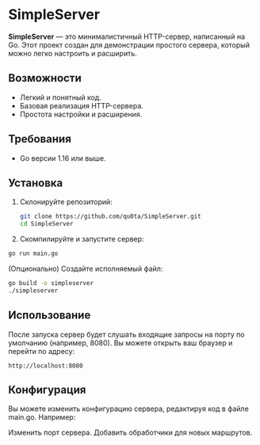 # SimpleServer

**SimpleServer** — это минималистичный HTTP-сервер, написанный на Go. Этот проект создан для демонстрации простого сервера, который можно легко настроить и расширить.

## Возможности

- Легкий и понятный код.
- Базовая реализация HTTP-сервера.
- Простота настройки и расширения.

## Требования

- Go версии 1.16 или выше.

## Установка

1. Склонируйте репозиторий:

   ```bash
   git clone https://github.com/qu0ta/SimpleServer.git
   cd SimpleServer
   ```
2. Скомпилируйте и запустите сервер:

```bash
go run main.go
```

(Опционально) Создайте исполняемый файл:

```bash
go build -o simpleserver
./simpleserver
```
## Использование
После запуска сервер будет слушать входящие запросы на порту по умолчанию (например, 8080). Вы можете открыть ваш браузер и перейти по адресу:

```
http://localhost:8080
```
## Конфигурация
Вы можете изменить конфигурацию сервера, редактируя код в файле main.go. Например:

Изменить порт сервера.
Добавить обработчики для новых маршрутов.
